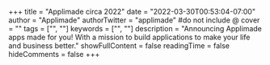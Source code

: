 +++
title = "Applimade circa 2022"
date = "2022-03-30T00:53:04-07:00"
author = "Applimade"
authorTwitter = "applimade" #do not include @
cover = ""
tags = ["", ""]
keywords = ["", ""]
description = "Announcing Applimade apps made for you! With a mission to build applications to make your life and business better."
showFullContent = false
readingTime = false
hideComments = false
+++
